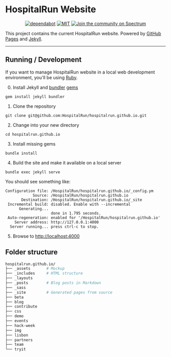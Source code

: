 # HospitalRun Website

<div align="center">

[![dependabot](https://badgen.net/dependabot/dependabot/dependabot-core/?icon=dependabot)](https://github.com/HospitalRun/components)  [![MIT](https://badgen.net/github/license/HospitalRun/components)](https://github.com/HospitalRun/components/blob/master/LICENSE) [![Join the community on Spectrum](https://withspectrum.github.io/badge/badge.svg)](https://spectrum.chat/hospitalrun)

</div>

This project contains the current HospitalRun website.
Powered by [GitHub Pages](https://pages.github.com/) and [Jekyll](https://jekyllrb.com/docs/).

---

## Running / Development

If you want to manage HospitalRun website in a local web development environment, you'll be using [Ruby](https://www.ruby-lang.org/it/documentation/installation/). 

0. Install Jekyll and [bundler](https://jekyllrb.com/docs/ruby-101/#bundler) [gems](https://jekyllrb.com/docs/ruby-101/#gems)
```
gem install jekyll bundler
```
1. Clone the repository
```
git clone git@github.com:HospitalRun/hospitalrun.github.io.git
```
2. Change into your new directory
```
cd hospitalrun.github.io
```
3. Install missing gems
```
bundle install
```
4. Build the site and make it available on a local server
```
bundle exec jekyll serve
```

You should see something like:

```
Configuration file: /HospitalRun/hospitalrun.github.io/_config.ym
            Source: /HospitalRun/hospitalrun.github.io
       Destination: /HospitalRun/hospitalrun.github.io/_site
 Incremental build: disabled. Enable with --incremental
      Generating...
                    done in 1.795 seconds.
 Auto-regeneration: enabled for '/HospitalRun/hospitalrun.github.io'
    Server address: http://127.0.0.1:4000
  Server running... press ctrl-c to stop.
```

5. Browse to [http://localhost:4000](http://localhost:4000)

## Folder structure

```sh
hospitalrun.github.io/
├── _assets       # Mockup      
├── _includes     # HTML structure     
├── _layouts    
├── _posts        # Blog posts in Markdown
├── _sass
├── _site         # Generated pages from source
├── beta    
├── blog   
├── contribute   
├── css    
├── demo     
├── events
├── hack-week
├── img
├── lisbon
├── partners
├── team
└── tryit     
```
